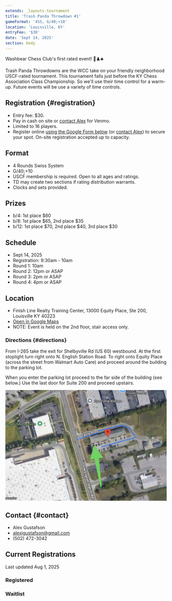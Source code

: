 ```yaml
---
extends: _layouts.tournament
title: 'Trash Panda Throwdown #1'
gameFormat: '4SS, G/40;+10'
location: 'Louisville, KY'
entryFee: '$30'
date: 'Sept 14, 2025'
section: body
---
```


Washbear Chess Club's first rated event! 🦝♟️♣️

Trash Panda Throwdowns are the WCC take on your friendly neighborhood USCF-rated tournament. This tournament falls just before the KY Chess Association Class Championship. So we'll use their time control for a warm-up. Future events will be use a variety of time controls.

## Registration {#registration}
- Entry fee: $30. 
- Pay in cash on site or [contact Alex](#contact) for Venmo.
- Limited to 16 players. 
- Register online [using the Google Form below](#online-registration) (or [contact Alex](#contact)) to secure your spot. On-site registration accepted up to capacity.

## Format
- 4 Rounds Swiss System 
- G/40;+10 
- USCF membership is required. Open to all ages and ratings.
- TD may create two sections if rating distribution warrants.
- Clocks and sets provided.

## Prizes
- b/4:  1st place $60  
- b/8:  1st place $65, 2nd place $35  
- b/12: 1st place $70, 2nd place $40, 3rd place $30

## Schedule
- Sept 14, 2025
- Registration: 9:30am - 10am
- Round 1: 10am
- Round 2: 12pm or ASAP
- Round 3: 2pm or ASAP
- Round 4: 4pm or ASAP

## Location
- Finish Line Realty Training Center, 13000 Equity Place, Ste 200, Louisville KY 40223
- [Open in Google Maps](https://maps.app.goo.gl/zmUzFe7t5E1Ktthw9)
- NOTE: Event is held on the 2nd floor, stair access only.

### Directions {#directions}

From I-265 take the exit for Shelbyville Rd (US 60) westbound. At the first stoplight turn right onto N. English Station Road. To right onto Equity Place (across the street from Walmart Auto Care) and proceed around the building to the parking lot.

When you enter the parking lot proceed to the far side of the building (see below.) Use the last door for Suite 200 and proceed upstairs.

![13000 Equity Place Satellite View](/assets/images/equity-place.jpeg)

## Contact {#contact}
- Alex Gustafson
- alexjgustafson@gmail.com
- (502) 472-3042

## Current Registrations
Last updated Aug 1, 2025

### Registered
### Waitlist



